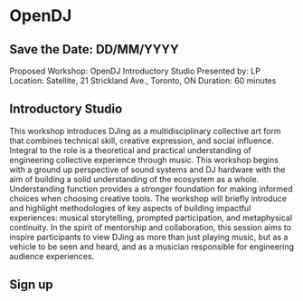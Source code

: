 # OpenDJ
## Save the Date: DD/MM/YYYY
Proposed Workshop: OpenDJ Introductory Studio
Presented by: LP  
Location: Satellite, 21 Strickland Ave., Toronto, ON
Duration: 60 minutes


## Introductory Studio
This workshop introduces DJing as a multidisciplinary collective art form that combines technical skill, creative expression, and social influence. Integral to the role is a theoretical and practical  understanding of engineering collective experience through music. This workshop begins with a  ground up perspective of sound systems and DJ hardware with the aim of building a solid understanding of the ecosystem as a whole. Understanding function provides a stronger foundation for making informed choices when choosing creative tools. The workshop will briefly introduce and highlight methodologies of key aspects of building impactful experiences: musical storytelling, prompted participation, and metaphysical continuity. In the spirit of mentorship and collaboration, this session aims to inspire participants to view DJing as more than just playing music, but as a vehicle to be seen and heard, and as a musician responsible for engineering audience experiences.

## Sign up
